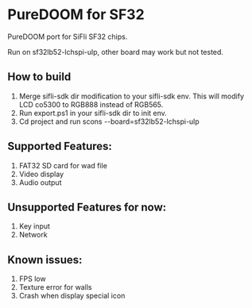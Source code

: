 # PureDOOM for SF32
PureDOOM port for SiFli SF32 chips.

 Run on sf32lb52-lchspi-ulp, other board may work but not tested.
 
 ## How to build
1. Merge sifli-sdk dir modification to your sifli-sdk env.  This will modify LCD co5300 to RGB888 instead of RGB565.
2. Run export.ps1 in your sifli-sdk dir to init env.
3. Cd project and run scons --board=sf32lb52-lchspi-ulp

## Supported Features:
1. FAT32 SD card for wad file
2. Video display
3. Audio output

## Unsupported Features for now:
1. Key input
2. Network

## Known issues:
1. FPS low
2. Texture error for walls
3. Crash when display special icon
